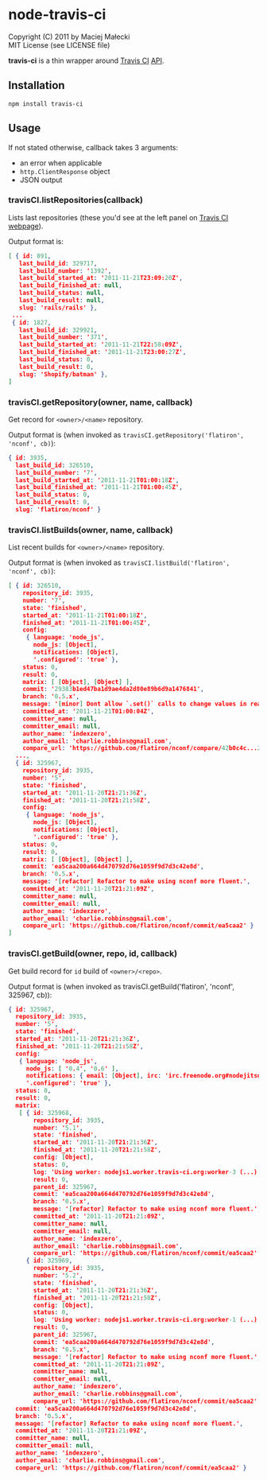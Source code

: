 # node-travis-ci
Copyright (C) 2011 by Maciej Małecki  
MIT License (see LICENSE file)

**travis-ci** is a thin wrapper around [Travis CI](http://travis-ci.org) [API](http://about.travis-ci.org/docs/dev/api/).

## Installation

    npm install travis-ci

## Usage
If not stated otherwise, callback takes 3 arguments:

  * an error when applicable
  * `http.ClientResponse` object
  * JSON output

### travisCI.listRepositories(callback)
Lists last repositories (these you'd see at the left panel on
[Travis CI webpage](http://travis-ci.org)).

Output format is:

```json
[ { id: 891,
   last_build_id: 329717,
   last_build_number: '1392',
   last_build_started_at: '2011-11-21T23:09:20Z',
   last_build_finished_at: null,
   last_build_status: null,
   last_build_result: null,
   slug: 'rails/rails' },
 ...
 { id: 1827,
   last_build_id: 329921,
   last_build_number: '371',
   last_build_started_at: '2011-11-21T22:58:09Z',
   last_build_finished_at: '2011-11-21T23:00:27Z',
   last_build_status: 0,
   last_build_result: 0,
   slug: 'Shopify/batman' },
]
```

### travisCI.getRepository(owner, name, callback)
Get record for `<owner>/<name>` repository.

Output format is (when invoked as `travisCI.getRepository('flatiron', 'nconf', cb)`):

```json
{ id: 3935,
  last_build_id: 326510,
  last_build_number: '7',
  last_build_started_at: '2011-11-21T01:00:18Z',
  last_build_finished_at: '2011-11-21T01:00:45Z',
  last_build_status: 0,
  last_build_result: 0,
  slug: 'flatiron/nconf' }
```

### travisCI.listBuilds(owner, name, callback)
List recent builds for `<owner>/<name>` repository.

Output format is (when invoked as `travisCI.listBuild('flatiron', 'nconf', cb)`):

```json
[ { id: 326510,
    repository_id: 3935,
    number: '7',
    state: 'finished',
    started_at: '2011-11-21T01:00:18Z',
    finished_at: '2011-11-21T01:00:45Z',
    config:
     { language: 'node_js',
       node_js: [Object],
       notifications: [Object],
       '.configured': 'true' },
    status: 0,
    result: 0,
    matrix: [ [Object], [Object] ],
    commit: '29383b1ed47ba1d9ae4da2d80e89b6d9a1476841',
    branch: '0.5.x',
    message: '[minor] Dont allow `.set()` calls to change values in readOnly stores: argv, env, and literal',
    committed_at: '2011-11-21T01:00:04Z',
    committer_name: null,
    committer_email: null,
    author_name: 'indexzero',
    author_email: 'charlie.robbins@gmail.com',
    compare_url: 'https://github.com/flatiron/nconf/compare/42b0c4c...29383b1' },
  ...,
  { id: 325967,
    repository_id: 3935,
    number: '5',
    state: 'finished',
    started_at: '2011-11-20T21:21:36Z',
    finished_at: '2011-11-20T21:21:58Z',
    config:
     { language: 'node_js',
       node_js: [Object],
       notifications: [Object],
       '.configured': 'true' },
    status: 0,
    result: 0,
    matrix: [ [Object], [Object] ],
    commit: 'ea5caa200a664d470792d76e1059f9d7d3c42e8d',
    branch: '0.5.x',
    message: '[refactor] Refactor to make using nconf more fluent.',
    committed_at: '2011-11-20T21:21:09Z',
    committer_name: null,
    committer_email: null,
    author_name: 'indexzero',
    author_email: 'charlie.robbins@gmail.com',
    compare_url: 'https://github.com/flatiron/nconf/commit/ea5caa2' }
]
```

### travisCI.getBuild(owner, repo, id, callback)
Get build record for `id` build of `<owner>/<repo>`.

Output format is (when invoked as travisCI.getBuild('flatiron', 'nconf', 325967, cb)):

```json
{ id: 325967,
  repository_id: 3935,
  number: '5',
  state: 'finished',
  started_at: '2011-11-20T21:21:36Z',
  finished_at: '2011-11-20T21:21:58Z',
  config:
   { language: 'node_js',
     node_js: [ '0.4', '0.6' ],
     notifications: { email: [Object], irc: 'irc.freenode.org#nodejitsu' },
     '.configured': 'true' },
  status: 0,
  result: 0,
  matrix:
   [ { id: 325968,
       repository_id: 3935,
       number: '5.1',
       state: 'finished',
       started_at: '2011-11-20T21:21:36Z',
       finished_at: '2011-11-20T21:21:58Z',
       config: [Object],
       status: 0,
       log: 'Using worker: nodejs1.worker.travis-ci.org:worker-3 (...)'
       result: 0,
       parent_id: 325967,
       commit: 'ea5caa200a664d470792d76e1059f9d7d3c42e8d',
       branch: '0.5.x',
       message: '[refactor] Refactor to make using nconf more fluent.',
       committed_at: '2011-11-20T21:21:09Z',
       committer_name: null,
       committer_email: null,
       author_name: 'indexzero',
       author_email: 'charlie.robbins@gmail.com',
       compare_url: 'https://github.com/flatiron/nconf/commit/ea5caa2' },
     { id: 325969,
       repository_id: 3935,
       number: '5.2',
       state: 'finished',
       started_at: '2011-11-20T21:21:36Z',
       finished_at: '2011-11-20T21:21:58Z',
       config: [Object],
       status: 0,
       log: 'Using worker: nodejs1.worker.travis-ci.org:worker-1 (...)'
       result: 0,
       parent_id: 325967,
       commit: 'ea5caa200a664d470792d76e1059f9d7d3c42e8d',
       branch: '0.5.x',
       message: '[refactor] Refactor to make using nconf more fluent.',
       committed_at: '2011-11-20T21:21:09Z',
       committer_name: null,
       committer_email: null,
       author_name: 'indexzero',
       author_email: 'charlie.robbins@gmail.com',
       compare_url: 'https://github.com/flatiron/nconf/commit/ea5caa2' } ],
  commit: 'ea5caa200a664d470792d76e1059f9d7d3c42e8d',
  branch: '0.5.x',
  message: '[refactor] Refactor to make using nconf more fluent.',
  committed_at: '2011-11-20T21:21:09Z',
  committer_name: null,
  committer_email: null,
  author_name: 'indexzero',
  author_email: 'charlie.robbins@gmail.com',
  compare_url: 'https://github.com/flatiron/nconf/commit/ea5caa2' }
```


